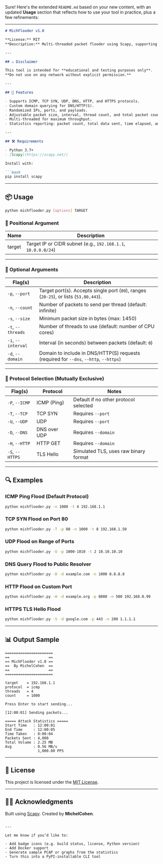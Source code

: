 Sure! Here's the extended `README.md` based on your new content, with an updated **Usage** section that reflects how to use your tool in practice, plus a few refinements:

---

````markdown
# MichFlooder v1.0

**License:** MIT  
**Description:** Multi-threaded packet flooder using Scapy, supporting ICMP, TCP, UDP, DNS, HTTP, and HTTPS.

---

## ⚠️ Disclaimer

This tool is intended for **educational and testing purposes only**.  
**Do not use on any network without explicit permission.**

---

## 🚀 Features

- Supports ICMP, TCP SYN, UDP, DNS, HTTP, and HTTPS protocols.
- Custom domain querying for DNS/HTTP(S).
- Randomized IPs, ports, and payloads.
- Adjustable packet size, interval, thread count, and total packet count.
- Multi-threaded for maximum throughput.
- Statistics reporting: packet count, total data sent, time elapsed, and throughput.

---

## 🛠️ Requirements

- Python 3.7+
- [Scapy](https://scapy.net/)

Install with:

```bash
pip install scapy
````

---

## 📦 Usage

```bash
python michflooder.py [options] TARGET
```

### 🔹 Positional Argument

| Name   | Description                                                   |
| ------ | ------------------------------------------------------------- |
| target | Target IP or CIDR subnet (e.g., `192.168.1.1`, `10.0.0.0/24`) |

---

### 🔸 Optional Arguments

| Flag(s)            | Description                                                                           |
| ------------------ | ------------------------------------------------------------------------------------- |
| `-p`, `--port`     | Target port(s). Accepts single port (`80`), ranges (`20-25`), or lists (`53,80,443`). |
| `-n`, `--count`    | Number of packets to send per thread (default: infinite)                              |
| `-s`, `--size`     | Minimum packet size in bytes (max: 1450)                                              |
| `-t`, `--threads`  | Number of threads to use (default: number of CPU cores)                               |
| `-i`, `--interval` | Interval (in seconds) between packets (default: `0`)                                  |
| `-d`, `--domain`   | Domain to include in DNS/HTTP(S) requests (required for `--dns`, `--http`, `--https`) |

---

### 🔻 Protocol Selection (Mutually Exclusive)

| Flag(s)         | Protocol     | Notes                                 |
| --------------- | ------------ | ------------------------------------- |
| `-P`, `--ICMP`  | ICMP (Ping)  | Default if no other protocol selected |
| `-T`, `--TCP`   | TCP SYN      | Requires `--port`                     |
| `-U`, `--UDP`   | UDP          | Requires `--port`                     |
| `-D`, `--DNS`   | DNS over UDP | Requires `--domain`                   |
| `-H`, `--HTTP`  | HTTP GET     | Requires `--domain`                   |
| `-S`, `--HTTPS` | TLS Hello    | Simulated TLS, uses raw binary format |

---

## 🔍 Examples

### ICMP Ping Flood (Default Protocol)

```bash
python michflooder.py -n 1000 -t 4 192.168.1.1
```

### TCP SYN Flood on Port 80

```bash
python michflooder.py -T -p 80 -n 1000 -t 8 192.168.1.50
```

### UDP Flood on Range of Ports

```bash
python michflooder.py -U -p 1000-1010 -t 2 10.10.10.10
```

### DNS Query Flood to Public Resolver

```bash
python michflooder.py -D -d example.com -n 1000 8.8.8.8
```

### HTTP Flood on Custom Port

```bash
python michflooder.py -H -d example.org -p 8080 -n 500 192.168.0.99
```

### HTTPS TLS Hello Flood

```bash
python michflooder.py -S -d google.com -p 443 -n 200 1.1.1.1
```

---

## 📊 Output Sample

```
======================
==                  ==
== MichFlooder v1.0 ==
==  By MichelCohen  ==
==                  ==
======================

target    = 192.168.1.1
protocol  = icmp
threads   = 4
count     = 1000

Press Enter to start sending...

[12:00:01] Sending packets...

===== Attack Statistics =====
Start Time   : 12:00:01
End Time     : 12:00:05
Time Taken   : 0:00:04
Packets Sent : 4,000
Total Volume : 2.25 MB
Avg          : 0.56 MB/s
               1,000.00 PPS
```

---

## 📄 License

This project is licensed under the [MIT License](LICENSE).

---

## 🙋‍♂️ Acknowledgments

Built using [Scapy](https://scapy.net/).
Created by **MichelCohen**.

```

---

Let me know if you’d like to:

- Add badge icons (e.g. build status, license, Python version)
- Add Docker support
- Generate sample PCAP or graphs from the statistics
- Turn this into a PyPI-installable CLI tool
```
